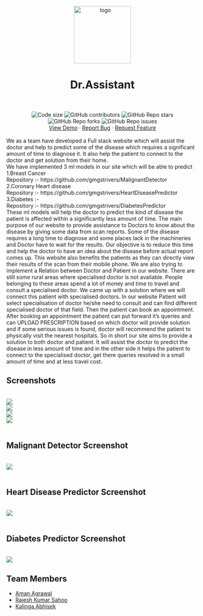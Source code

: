 <br />
<div align="center">
<img src="https://img.freepik.com/premium-vector/medical-team-doctor-nurse-assistant-cartoon-character-vector_18981-791.jpg?w=2000" alt="logo" width="150" height="150">
 <br>
</div>
<h1 align="center"><b>Dr.Assistant</b></h1>
<div align="center">
<br />
<br>
<img src="https://img.shields.io/github/languages/code-size/gmgstrivers/Dr.Assistant?style=flat-square" alt="Code size" />
<img alt="GitHub contributors" src="https://img.shields.io/github/contributors/gmgstrivers/Dr.Assistant?style=flat-square">
<img alt="GitHub Repo stars" src="https://img.shields.io/github/stars/gmgstrivers/Dr.Assistant?style=flat-square">
<img alt="GitHub Repo forks" src="https://img.shields.io/github/forks/gmgstrivers/Dr.Assistant?style=flat-square">
<img alt="GitHub Repo issues" src="https://img.shields.io/github/issues/gmgstrivers/Dr.Assistant?style=flat-square">
<br />
 <a href="http://www.gmgstrivers.co/">View Demo</a>
·
<a href="https://github.com/gmgstrivers/Dr.Assistant/issues">Report Bug</a>
·
<a href="https://github.com/gmgstrivers/Dr.Assistant/issues">Request Feature</a>
</div>
<br />
We as a team have developed a Full stack website which will assist the doctor and help to predict some 
of the disease which requires a significant amount of time to diagnose it. It also help the patient to connect to the doctor and get solution from their home.
<br>
We have implemented 3 ml models in our site which will be able to predict 
<br>
1.Breast Cancer
<br>
  Repository :- https://github.com/gmgstrivers/MalignantDetector
  <br>
2.Coronary Heart disease 
<br>
  Repository :- https://github.com/gmgstrivers/HeartDiseasePredictor
  <br>
3.Diabetes :- 
<br>
  Repository :- https://github.com/gmgstrivers/DiabetesPredictor
  <br>
These ml models will help the doctor to predict the kind of disease the patient is affected within a significantly less amount of time. The main purpose of our website to provide assistance to Doctors to know about the disease by giving some data from scan reports.
Some of the disease requires a long time to diagnose and some places lack in the machineries and Doctor have to wait for the results. Our objective is to reduce this time and help the doctor to have an idea about the disease before actual report comes up.
This website also benefits the patients as they can directly view their results of the scan from their mobile phone. We are also trying to implement a Relation between Doctor and Patient in our website.
There are still some rural areas where specialised doctor is not available. People belonging to these areas spend a lot of money and time to travel and consult a specialised doctor. We came up with a solution where we will connect this patient with specialised doctors.
In our website Patient will select specialisation of doctor he/she need to consult and can find different specialised doctor of that field. Then the patient can book an appointment. After booking an appointment the patient can put forward it’s queries and can UPLOAD PRESCRIPTION based on which doctor will provide solution and if some serious issues is found, doctor will recommend the patient to physically visit the nearest hospitals.
So in short our site aims to provide a solution to both doctor and patient. 
It will assist the doctor to predict the disease in less amount of time and in the other
side it helps the patient to connect to the specialised doctor, get there queries resolved in a small amount of time and at less travel cost.

<div>
<h2> Screenshots </h2>
<br>
<img src="https://user-images.githubusercontent.com/65694523/232080261-d41e9ddd-0c5f-4c25-9226-379f1dd49b31.png">
<br>
<img src="https://user-images.githubusercontent.com/65694523/232080351-14b2b67b-8468-463d-9786-33c08dff3fd6.png">
<br>
<img src="https://user-images.githubusercontent.com/65694523/232080654-f59a0a50-96ea-484a-94e8-da2f637dbc64.png">
<br>
<img src="https://user-images.githubusercontent.com/65694523/232080956-8f03147f-e942-4ed1-801b-8a14c5a58324.png">
<br>
 <br>
 <h2>Malignant Detector Screenshot</h2>
<br>
<img src="https://user-images.githubusercontent.com/65694523/232081298-f85aa4c6-0c43-4689-928c-f270e4b2db5e.png">
<br>
 <br>
 <h2>Heart Disease Predictor Screenshot</h2>
<br>
<img src="https://user-images.githubusercontent.com/65694523/232081613-32c3520d-fc56-4030-a5db-8dfd9cd302c0.png">
<br>
 <br>
 <h2>Diabetes Predictor Screenshot</h2>
<br>
<img src="https://user-images.githubusercontent.com/65694523/232081823-1a13a9bc-e2e4-4f4e-a489-c2259e1798e2.png">
<div>




<h2> Team Members</h2>
<ul>
<li><a href="https://www.linkedin.com/in/amanagrawal20156/">Aman Agrawal</li>
<li><a href="https://www.linkedin.com/in/rajesh-kumar-sahoo-9b3095189/">Rajesh Kumar Sahoo</li>
<li><a href="https://www.linkedin.com/in/kalingaabhisek/">Kalinga Abhisek</li>
</ul>
